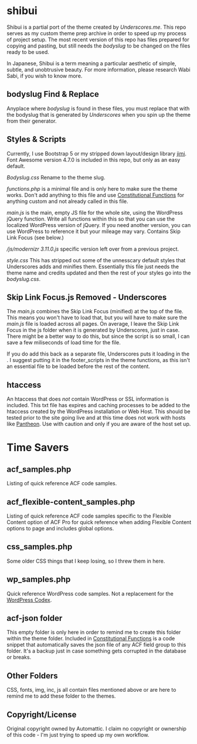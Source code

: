 # shibui

Shibui is a partial port of the theme created by *Underscores.me*. This repo serves as my custom theme prep archive in order to speed up my process of project setup. The most recent version of this repo has files prepared for copying and pasting, but still needs the *bodyslug* to be changed on the files ready to be used.

In Japanese, Shibui is a term meaning a particular aesthetic of simple, subtle, and unobtrusive beauty. For more information, please research Wabi Sabi, if you wish to know more.

## bodyslug Find & Replace

Anyplace where *bodyslug* is found in these files, you must replace that with the bodyslug that is generated by *Underscores* when you spin up the theme from their generator.

## Styles & Scripts

Currently, I use Bootstrap 5 or my stripped down layout/design library [jimi](https://github.com/jwrightmedia/jimi). Font Awesome version 4.7.0 is included in this repo, but only as an easy default. 

*Bodyslug.css* Rename to the theme slug.

*functions.php* is a minimal file and is only here to make sure the theme works. Don't add anything to this file and use [Constitutional Functions](https://github.com/jwrightmedia/constitutional-functions) for anything custom and not already called in this file.

*main.js* is the main, empty JS file for the whole site, using the WordPress jQuery function. Write all functions within this so that you can use the localized WordPress version of jQuery. If you need another version, you can use WordPress to reference it but your mileage may vary. Contains Skip Link Focus (see below.)

*/js/modernizr 3.11.0.js* specific version left over from a previous project. 

*style.css* This has stripped out some of the unnesscary default styles that Underscores adds and minifies them. Essentially this file just needs the theme name and credits updated and then the rest of your styles go into the *bodyslug.css*.

## Skip Link Focus.js Removed - Underscores

The *main.js* combines the Skip Link Focus (minified) at the top of the file. This means you won't have to load that, but you will have to make sure the *main.js* file is loaded across all pages. On average, I leave the Skip Link Focus in the js folder when it is generated by Underscores, just in case. There might be a better way to do this, but since the script is so small, I can save a few miliseconds of load time for the file.

If you do add this back as a separate file, Underscores puts it loading in the *<head>*. I suggest putting it in the footer_scripts in the theme functions, as this isn't an essential file to be loaded before the rest of the content.

## htaccess

An htaccess that does *not* contain WordPress or SSL information is included. This txt file has expires and caching processes to be added to the htaccess created by the WordPress installation or Web Host. This should be tested prior to the site going live and at this time does not work with hosts like [Pantheon](https://pantheon.io/). Use with caution and only if you are aware of the host set up.

# Time Savers

## acf_samples.php

Listing of quick reference ACF code samples.

## acf_flexible-content_samples.php

Listing of quick reference ACF code samples specific to the Flexible Content option of ACF Pro for quick reference when adding Flexible Content options to page and includes global options.

## css_samples.php

Some older CSS things that I keep losing, so I threw them in here.

## wp_samples.php

Quick reference WordPress code samples. Not a replacement for the [WordPress Codex](https://codex.wordpress.org/Main_Page).

## acf-json folder

This empty folder is only here in order to remind me to create this folder within the theme folder. Included in [Constitutional Functions](https://github.com/jwrightmedia/constitutional-functions) is a code snippet that automatically saves the json file of any ACF field group to this folder. It's a backup just in case something gets corrupted in the database or breaks.

## Other Folders

CSS, fonts, img, inc, js all contain files mentioned above or are here to remind me to add these folder to the themes.

## Copyright/License

Original copyright owned by Automattic. I claim no copyright or ownership of this code - I'm just trying to speed up my own workflow.